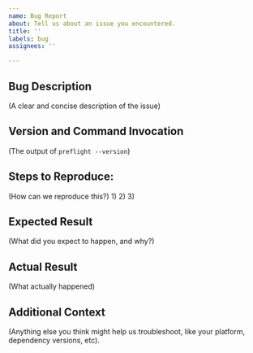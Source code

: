 ```yaml
---
name: Bug Report
about: Tell us about an issue you encountered.
title: ''
labels: bug
assignees: ''

---
```


## Bug Description
(A clear and concise description of the issue)

## Version and Command Invocation
(The output of `preflight --version`)

## Steps to Reproduce:
(How can we reproduce this?)
1)
2)
3)

## Expected Result
(What did you expect to happen, and why?)


## Actual Result
(What actually happened)


## Additional Context
(Anything else you think might help us troubleshoot, like your platform, dependency versions, etc).
